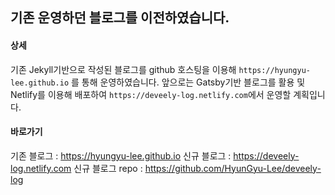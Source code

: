 ## 기존 운영하던 블로그를 이전하였습니다.

#### 상세
기존 Jekyll기반으로 작성된 블로그를 github 호스팅을 이용해 `https://hyungyu-lee.github.io` 를 통해 운영하였습니다.
앞으로는 Gatsby기반 블로그를 활용 및 Netlify를 이용해 배포하여 `https://deveely-log.netlify.com`에서 운영할 계획입니다.

#### 바로가기
기존 블로그 : https://hyungyu-lee.github.io
신규 블로그 : https://deveely-log.netlify.com
신규 블로그 repo : https://github.com/HyunGyu-Lee/deveely-log
